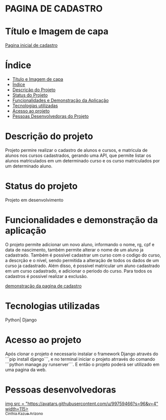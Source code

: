 # PAGINA DE CADASTRO

# Título e Imagem de capa

[Pagina inicial de cadastro](video\pagina_inicial.png)

# Índice 

* [Título e Imagem de capa](#Título-e-Imagem-de-capa)
* [Índice](#índice)
* [Descrição do Projeto](#descrição-do-projeto)
* [Status do Projeto](#status-do-Projeto)
* [Funcionalidades e Demonstração da Aplicação](#funcionalidades-e-demonstração-da-aplicação)
* [Tecnologias utilizadas](#tecnologias-utilizadas)
* [Acesso ao projeto](#acesso-ao-projeto)
* [Pessoas Desenvolvedoras do Projeto](#pessoas-desenvolvedoras)


# Descrição do projeto

Projeto permire realizar o cadastro de alunos e cursos, e matricula de alunos nos cursos cadastrados, gerando uma API, que permite listar os alunos matriculados em um determinado curso e os curso matriculados por um determinado aluno.

# Status do projeto

Projeto em desenvolvimento

# Funcionalidades e demonstração da aplicação

O projeto permite adicionar um novo aluno, informando o nome, rg, cpf e data de nascimento, também permite alterar o nome de um aluno ja cadastrado. Também é possível cadastrar um curso com o codigo do curso, a descrção e o nível, sendo permitida a alteração de todos os dados de um curso ja cadastrado. Além disso, é possivel matricular um aluno cadastrado em um curso cadastrado, e adicionar o periodo do curso. Para todos os cadastros é possivel realizar a exclusão.

[demonstração da pagina de cadastro](video\cadastro1.mp4)

# Tecnologias utilizadas

Python| Django

# Acesso ao projeto

Após clonar o projeto é necessario instalar o framework Django através do ´´´pip install django´´´, e no terminal iniciar o projeto atrravés do comando ´´´python manage.py runserver´´´. E então o projeto poderá ser utilizado em uma pagina da web.

# Pessoas desenvolvedoras

[img src = "https://avatars.githubusercontent.com/u/99759466?s=96&v=4" width=115><br><sub>Cinthia Kazue Arizono</sub>](https://github.com/cinthiakarizono)



